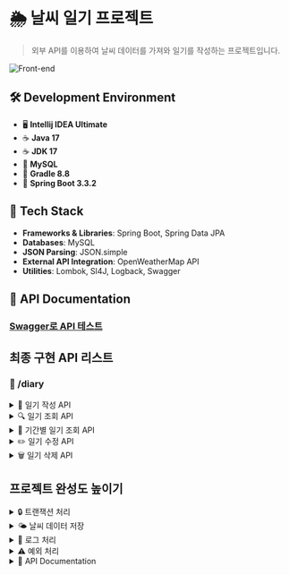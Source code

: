# 🌦️ 날씨 일기 프로젝트

 > 외부 API를 이용하여 날씨 데이터를 가져와 일기를 작성하는 프로젝트입니다.

![Front-end](https://skillicons.dev/icons?i=idea,java,mysql,gradle,spring,git)<br>

## 🛠️ Development Environment
- 🖥️ **Intellij IDEA Ultimate**
- ☕ **Java 17**
- ☕ **JDK 17**
- 🐬 **MySQL**
- 🔧 **Gradle 8.8**
- 🌱 **Spring Boot 3.3.2**

## 🧰 Tech Stack
- **Frameworks & Libraries**: Spring Boot, Spring Data JPA
- **Databases**: MySQL
- **JSON Parsing**: JSON.simple
- **External API Integration**: OpenWeatherMap API
- **Utilities**: Lombok, Sl4J, Logback, Swagger

## 📖 API Documentation 
### [Swagger로 API 테스트](http://localhost:8080/swagger-ui/index.html)

## 최종 구현 API 리스트  

### 📘 /diary
<details>
<summary>📝 일기 작성 API</summary>

- **POST** /create/diary
  - `date` parameter로 날짜를 받아주세요. (날짜 형식: yyyy-MM-dd)
  - `text` parameter로 일기 글을 받아주세요.
  - 외부 API에서 받아온 날씨 데이터와 함께 DB에 저장해주세요.
</details>

<details>
<summary>🔍 일기 조회 API</summary>

- **GET** /read/diary
  - `date` parameter로 조회할 날짜를 받아주세요.
  - 해당 날짜의 일기를 List 형태로 반환해주세요.
</details>

<details>
<summary>📅 기간별 일기 조회 API</summary>

- **GET** /read/diaries
  - `startDate`, `endDate` parameter로 조회할 날짜 기간의 시작일과 종료일을 받아주세요.
  - 해당 기간의 일기를 List 형태로 반환해주세요.
</details>

<details>
<summary>✏️ 일기 수정 API</summary>

- **PUT** /update/diary
  - `date` parameter로 수정할 날짜를 받아주세요.
  - `text` parameter로 수정할 새 일기 글을 받아주세요.
  - 해당 날짜의 첫 번째 일기 글을 새로 받아온 일기 글로 수정해주세요.
</details>

<details>
<summary>🗑️ 일기 삭제 API</summary>

- **DELETE** /delete/diary
  - `date` parameter로 삭제할 날짜를 받아주세요.
  - 해당 날짜의 모든 일기를 지워주세요.
</details>

## 프로젝트 완성도 높이기  
<details>
<summary>🔒 트랜잭션 처리</summary>

- DB와 관련된 함수들을 트랜잭션 처리 해주세요.
</details>

<details>
<summary>🌤️ 날씨 데이터 저장</summary>

- 매일 새벽 1시에 날씨 데이터를 외부 API에서 받아 DB에 저장해두는 로직을 구현해주세요.
</details>

<details>
<summary>📝 로그 처리</summary>

- Logback을 이용하여 프로젝트에 로그를 남겨주세요.
</details>

<details>
<summary>⚠️ 예외 처리</summary>

- ExceptionHandler를 이용한 예외처리를 해주세요.
</details>

<details>
<summary>📑 API Documentation</summary>

- Swagger를 이용하여 API Documentation을 작성해주세요.
</details>
